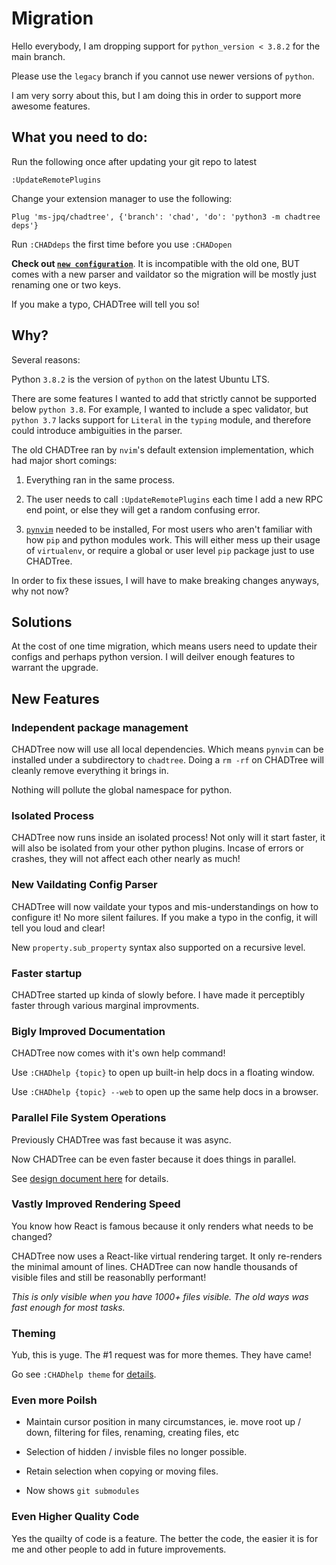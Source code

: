 # Migration

Hello everybody, I am dropping support for `python_version < 3.8.2` for the main branch.

Please use the `legacy` branch if you cannot use newer versions of `python`.

I am very sorry about this, but I am doing this in order to support more awesome features.

## What you need to do:

Run the following once after updating your git repo to latest

```vim
:UpdateRemotePlugins
```

Change your extension manager to use the following:

```vim
Plug 'ms-jpq/chadtree', {'branch': 'chad', 'do': 'python3 -m chadtree deps'}

```

Run `:CHADdeps` the first time before you use `:CHADopen`

**Check out [`new configuration`](https://github.com/ms-jpq/chadtree/blob/chad/docs/CONFIGURATION.md)**. It is incompatible with the old one, BUT comes with a new parser and vaildator so the migration will be mostly just renaming one or two keys.

If you make a typo, CHADTree will tell you so!

## Why?

Several reasons:

Python `3.8.2` is the version of `python` on the latest Ubuntu LTS.

There are some features I wanted to add that strictly cannot be supported below `python 3.8`. For example, I wanted to include a spec validator, but `python 3.7` lacks support for `Literal` in the `typing` module, and therefore could introduce ambiguities in the parser.

The old CHADTree ran by `nvim`'s default extension implementation, which had major short comings:

1. Everything ran in the same process.

2. The user needs to call `:UpdateRemotePlugins` each time I add a new RPC end point, or else they will get a random confusing error.

3. [`pynvim`](https://github.com/neovim/pynvim) needed to be installed, For most users who aren't familiar with how `pip` and python modules work. This will either mess up their usage of `virtualenv`, or require a global or user level `pip` package just to use CHADTree.

In order to fix these issues, I will have to make breaking changes anyways, why not now?

## Solutions

At the cost of one time migration, which means users need to update their configs and perhaps python version. I will deilver enough features to warrant the upgrade.

## New Features

### Independent package management

CHADTree now will use all local dependencies. Which means `pynvim` can be installed under a subdirectory to `chadtree`. Doing a `rm -rf` on CHADTree will cleanly remove everything it brings in.

Nothing will pollute the global namespace for python.

### Isolated Process

CHADTree now runs inside an isolated process! Not only will it start faster, it will also be isolated from your other python plugins. Incase of errors or crashes, they will not affect each other nearly as much!

### New Vaildating Config Parser

CHADTree will now vaildate your typos and mis-understandings on how to configure it! No more silent failures. If you make a typo in the config, it will tell you loud and clear!

New `property.sub_property` syntax also supported on a recursive level.

### Faster startup

CHADTree started up kinda of slowly before. I have made it perceptibly faster through various marginal improvments.

### Bigly Improved Documentation

CHADTree now comes with it's own help command!

Use `:CHADhelp {topic}` to open up built-in help docs in a floating window.

Use `:CHADhelp {topic} --web` to open up the same help docs in a browser.

### Parallel File System Operations

Previously CHADTree was fast because it was async.

Now CHADTree can be even faster because it does things in parallel.

See [design document here](https://github.com/ms-jpq/chadtree/tree/chad/docs/ARCHITECTURE.md) for details.

### Vastly Improved Rendering Speed

You know how React is famous because it only renders what needs to be changed?

CHADTree now uses a React-like virtual rendering target. It only re-renders the minimal amount of lines. CHADTree can now handle thousands of visible files and still be reasonablly performant!

_This is only visible when you have 1000+ files visible. The old ways was fast enough for most tasks._

### Theming

Yub, this is yuge. The #1 request was for more themes. They have came!

Go see `:CHADhelp theme` for [details](https://github.com/ms-jpq/chadtree/tree/chad/docs/THEME.md).

### Even more Poilsh

- Maintain cursor position in many circumstances, ie. move root up / down, filtering for files, renaming, creating files, etc

- Selection of hidden / invisble files no longer possible.

- Retain selection when copying or moving files.

- Now shows `git submodules`

### Even Higher Quality Code

Yes the quailty of code is a feature. The better the code, the easier it is for me and other people to add in future improvements.

